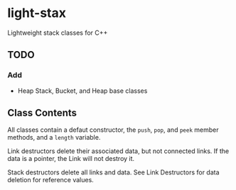 # light-stax
Lightweight stack classes for C++

## TODO
### Add
- Heap
Stack, Bucket, and Heap base classes

## Class Contents
All classes contain a defaut constructor, the ```push```, ```pop```, and ```peek``` member methods, and a ```length``` variable.

Link destructors delete their associated data, but not connected links. If the data is a pointer, the Link will not destroy it.

Stack destructors delete all links and data. See Link Destructors for data deletion for reference values.

